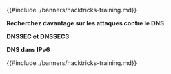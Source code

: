 {{#include ./banners/hacktricks-training.md}}

**Recherchez davantage sur les attaques contre le DNS**

**DNSSEC et DNSSEC3**

**DNS dans IPv6**

{{#include ./banners/hacktricks-training.md}}
